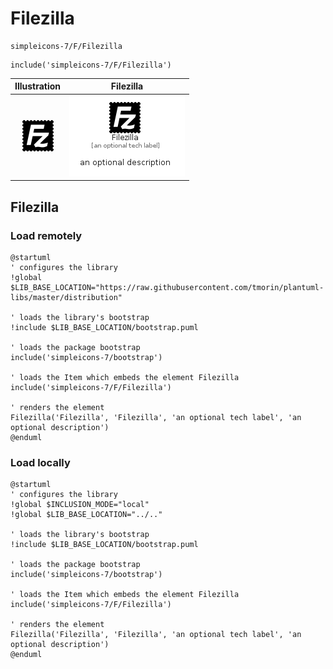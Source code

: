 # Filezilla


```text
simpleicons-7/F/Filezilla
```

```text
include('simpleicons-7/F/Filezilla')
```



| Illustration | Filezilla |
| :---: | :---: |
| ![illustration for Illustration](../../simpleicons-7/F/Filezilla.png) | ![illustration for Filezilla](../../simpleicons-7/F/Filezilla.Local.png) |




## Filezilla

### Load remotely
```plantuml
@startuml
' configures the library
!global $LIB_BASE_LOCATION="https://raw.githubusercontent.com/tmorin/plantuml-libs/master/distribution"

' loads the library's bootstrap
!include $LIB_BASE_LOCATION/bootstrap.puml

' loads the package bootstrap
include('simpleicons-7/bootstrap')

' loads the Item which embeds the element Filezilla
include('simpleicons-7/F/Filezilla')

' renders the element
Filezilla('Filezilla', 'Filezilla', 'an optional tech label', 'an optional description')
@enduml
```

### Load locally
```plantuml
@startuml
' configures the library
!global $INCLUSION_MODE="local"
!global $LIB_BASE_LOCATION="../.."

' loads the library's bootstrap
!include $LIB_BASE_LOCATION/bootstrap.puml

' loads the package bootstrap
include('simpleicons-7/bootstrap')

' loads the Item which embeds the element Filezilla
include('simpleicons-7/F/Filezilla')

' renders the element
Filezilla('Filezilla', 'Filezilla', 'an optional tech label', 'an optional description')
@enduml
```


